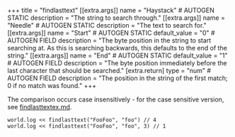 +++
title = "findlasttext"
[[extra.args]]
name = "Haystack" # AUTOGEN STATIC
description = "The string to search through."
[[extra.args]]
name = "Needle" # AUTOGEN STATIC
description = "The text to search for."
[[extra.args]]
name = "Start" # AUTOGEN STATIC
default_value = "0" # AUTOGEN FIELD
description = "The byte position in the string to start searching at. As this is searching backwards, this defaults to the end of the string."
[[extra.args]]
name = "End" # AUTOGEN STATIC
default_value = "1" # AUTOGEN FIELD
description = "The byte position immediately before the last character that should be searched."
[extra.return]
type = "num" # AUTOGEN FIELD
description = "The position in the string of the first match; 0 if no match was found."
+++

The comparison occurs case insensitively - for the case sensitive version, see [findlasttextex.md](@/language/proc/findlasttextex.md).

```dm
world.log << findlasttext("FooFoo", "foo") // 4
world.log << findlasttext("FooFoo", "foo", 3) // 1
```